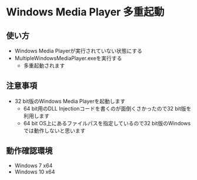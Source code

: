 # Windows Media Player 多重起動
## 使い方
+ Windows Media Playerが実行されていない状態にする
+ MultipleWindowsMediaPlayer.exeを実行する
	+ 多重起動されます

## 注意事項
+ 32 bit版のWindows Media Playerを起動します
	+ 64 bit用のDLL Injectionコードを書くのが面倒くさかったので32 bit版を利用します
	+ 64 bit OS上にあるファイルパスを指定しているので32 bit版のWindowsでは動作しないと思います

## 動作確認環境
+ Windows 7 x64
+ Windows 10 x64